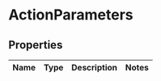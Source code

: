 # ActionParameters

## Properties
Name | Type | Description | Notes
------------ | ------------- | ------------- | -------------
